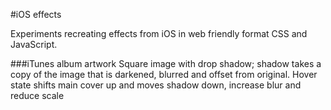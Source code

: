 #iOS effects

Experiments recreating effects from iOS in web friendly format CSS and JavaScript.


###iTunes album artwork
Square image with drop shadow; shadow takes a copy of the image that is darkened, blurred and offset from original.
Hover state shifts main cover up and moves shadow down, increase blur and reduce scale
